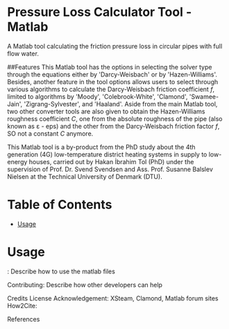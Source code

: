 # Pressure Loss Calculator Tool - Matlab
A Matlab tool calculating the friction pressure loss in circular pipes with full flow water. 

##Features
This Matlab tool has the options in selecting the solver type through the equations either by 'Darcy-Weisbach' or by 'Hazen-Williams'. Besides, another feature in the tool options allows users to select through various algorithms to calculate the Darcy-Weisbach friction coefficient *f*, limited to algorithms by 'Moody', 'Colebrook-White', 'Clamond', 'Swamee-Jain', 'Zigrang-Sylvester', and 'Haaland'. Aside from the main Matlab tool, two other converter tools are also given to obtain the Hazen-Williams roughness coefficient *C*, one from the absolute roughness of the pipe (also known as ε - eps) and the other from the Darcy-Weisbach friction factor *f*, SO not a constant *C* anymore.

This Matlab tool is a by-product from the PhD study about the 4th generation (4G) low-temperature district heating systems in supply to low-energy houses, carried out by Hakan İbrahim Tol (PhD) under the supervision of Prof. Dr. Svend Svendsen and Ass. Prof. Susanne Balslev Nielsen at the Technical University of Denmark (DTU). 

# Table of Contents
- [Usage](#Usage)

# Usage
: Describe how to use the matlab files

Contributing: Describe how other developers can help

Credits
License
Acknowledgement: XSteam, Clamond, Matlab forum sites
How2Cite: 

References

